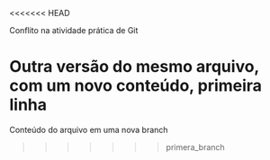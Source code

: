 <<<<<<< HEAD

Conflito na atividade prática de Git


Outra versão do mesmo arquivo, com um novo conteúdo, primeira linha
=======
Conteúdo do arquivo em uma nova branch
>>>>>>> primera_branch
